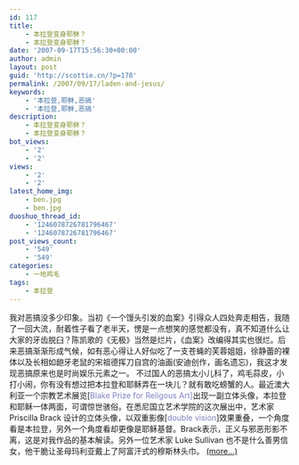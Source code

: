 ```yaml
---
id: 117
title:
    - 本拉登变身耶稣？
    - 本拉登变身耶稣？
date: '2007-09-17T15:56:30+00:00'
author: admin
layout: post
guid: 'http://scottie.cn/?p=178'
permalink: /2007/09/17/laden-and-jesus/
keywords:
    - '本拉登,耶稣,恶搞'
    - '本拉登,耶稣,恶搞'
description:
    - 本拉登变身耶稣？
    - 本拉登变身耶稣？
bot_views:
    - '2'
    - '2'
views:
    - '2'
    - '2'
latest_home_img:
    - ben.jpg
    - ben.jpg
duoshuo_thread_id:
    - '1246078726781796467'
    - '1246078726781796467'
post_views_count:
    - '549'
    - '549'
categories:
    - 一地鸡毛
tags:
    - 本拉登
---
```


我对恶搞没多少印象。当初《一个馒头引发的血案》引得众人四处奔走相告，我随了一回大流，耐着性子看了老半天，愣是一点想笑的感觉都没有，真不知道什么让大家的牙齿脱臼？陈凯歌的《无极》当然是烂片，《血案》改编得其实也很烂。后来恶搞渐渐形成气候，如有恶心得让人好似吃了一支苍蝇的芙蓉姐姐，徐静蕾的裸体以及长相如龅牙老鼠的宋祖德挥刀自宫的油画(安迪创作，画名遗忘)，我这才发现恶搞原来也是时尚娱乐元素之一。 不过国人的恶搞太小儿科了，鸡毛蒜皮，小打小闹，你有没有想过把本拉登和耶稣弄在一块儿？就有敢吃螃蟹的人。最近澳大利亚一个宗教艺术展览\[<span style="color: #8080c0;">Blake Prize for Religous Art\]</span>出现一副立体头像，本拉登和耶稣一体两面，可谓惊世骇俗。在悉尼国立艺术学院的这次展出中，艺术家Priscilla Brack 设计的立体头像，以双重影像\[<span style="color: #8080c0;">double vision</span>\]效果重叠，一个角度看是本拉登，另外一个角度看却更像是耶稣基督。Brack表示，正义与邪恶形影不离，这是对我作品的基本解读。另外一位艺术家 Luke Sullivan 也不是什么善男信女，他干脆让圣母玛利亚戴上了阿富汗式的穆斯林头巾。 [<span aria-label="Continue reading 本拉登变身耶稣？">(more…)</span>](http://farbank.net/2007/09/17/laden-and-jesus/#more-117)